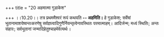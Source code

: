 +++
title = "20 अहमात्मा गुडाकेश"

+++
।।10.20।। तत्र प्रथममैश्वरं रूपं कथयति **-- अहमिति।** हे गुडाकेश;
सर्वेषां भूतानामाशयेष्वन्तःकरणेषु
सर्वज्ञत्वादिगुणैर्नियन्तृत्वेनावस्थितः परमात्माहम्। आदिर्जन्म; मध्यं
स्थितिः; अन्तः संहारः; सर्वभूतानां जन्मादिहेतुश्चाहमेवेत्यर्थः।
